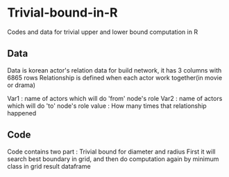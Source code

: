 # Trivial-bound-in-R
Codes and data for trivial upper and lower bound computation in R

## Data
Data is korean actor's relation data for build network, it has 3 columns with 6865 rows
Relationship is defined when each actor work together(in movie or drama)

Var1 : name of actors which will do 'from' node's role
Var2 : name of actors which will do 'to' node's role
value : How many times that relationship happened

## Code
Code contains two part : Trivial bound for diameter and radius
First it will search best boundary in grid, and then do computation again by minimum class in grid result dataframe
